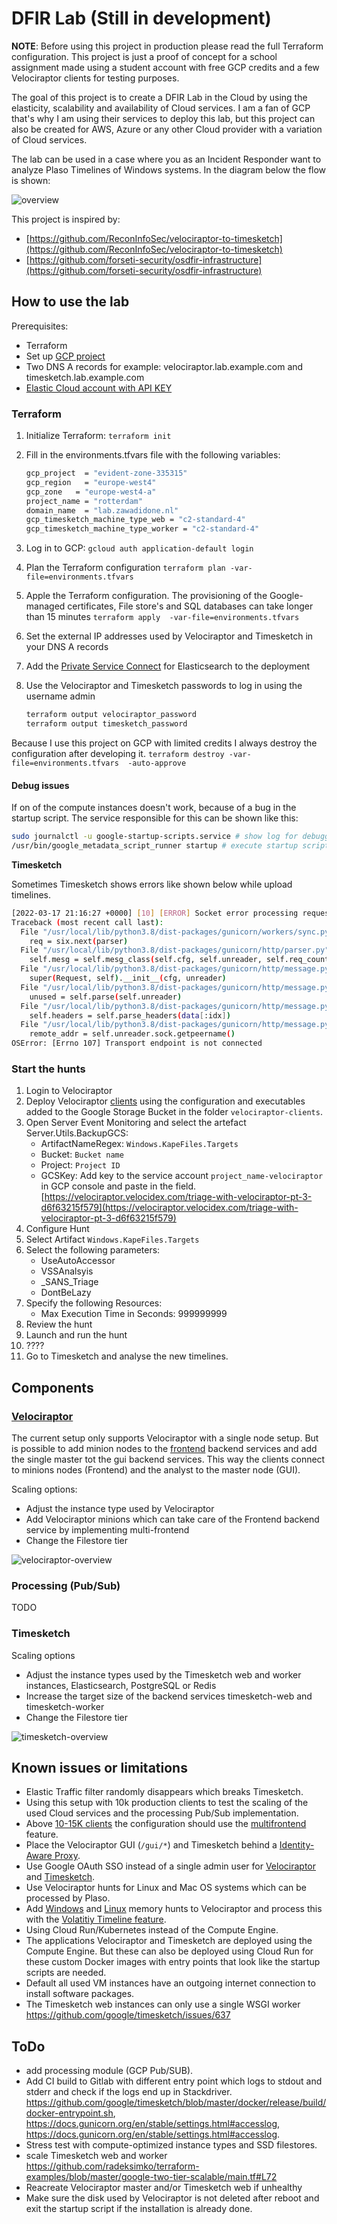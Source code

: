 # DFIR Lab (Still in development)

**NOTE**: Before using this project in production please read the full Terraform configuration. This project is just a proof of concept for a school assignment made using a student account with free GCP credits and a few Velociraptor clients for testing purposes.

The goal of this project is to create a DFIR Lab in the Cloud by using the elasticity, scalability and availability of Cloud services. I am a fan of GCP that's why I am using their services to deploy this lab, but this project can also be created for AWS, Azure or any other Cloud provider with a variation of Cloud services.

The lab can be used in a case where you as an Incident Responder want to analyze Plaso Timelines of Windows systems. In the diagram below the flow is shown:

![overview](images/dfir-lab.png)

This project is inspired by:

* [https://github.com/ReconInfoSec/velociraptor-to-timesketch](https://github.com/ReconInfoSec/velociraptor-to-timesketch)
* [https://github.com/forseti-security/osdfir-infrastructure](https://github.com/forseti-security/osdfir-infrastructure)

## How to use the lab

Prerequisites:

* Terraform
* Set up [GCP project](https://registry.terraform.io/providers/hashicorp/google/latest/docs)
* Two DNS A records for example: velociraptor.lab.example.com and timesketch.lab.example.com
* [Elastic Cloud account with API KEY](https://registry.terraform.io/providers/elastic/ec/latest/docs)

### Terraform

1. Initialize Terraform:
    `terraform init`
2. Fill in the environments.tfvars file with the following variables:

    ``` bash
    gcp_project  = "evident-zone-335315"
    gcp_region   = "europe-west4"
    gcp_zone   = "europe-west4-a"
    project_name = "rotterdam"
    domain_name  = "lab.zawadidone.nl"
    gcp_timesketch_machine_type_web = "c2-standard-4"
    gcp_timesketch_machine_type_worker = "c2-standard-4"
    ````

3. Log in to GCP: 
    `gcloud auth application-default login`
4. Plan the Terraform configuration
    `terraform plan -var-file=environments.tfvars`
5. Apple the Terraform configuration. The provisioning of the Google-managed certificates, File store's and SQL databases can take longer than 15 minutes
    `terraform apply  -var-file=environments.tfvars`
6. Set the external IP addresses used by Velociraptor and Timesketch in your DNS A records
7. Add the [Private Service Connect](https://www.elastic.co/guide/en/cloud/current/ec-traffic-filtering-psc.html#ec-private-service-connect-allow-from-psc-connection-id) for Elasticsearch to the deployment
8. Use the Velociraptor and Timesketch passwords to log in using the username admin

   ```bash
   terraform output velociraptor_password
   terraform output timesketch_password
   ```

Because I use this project on GCP with limited credits I always destroy the configuration after developing it.
`terraform destroy -var-file=environments.tfvars  -auto-approve`

#### Debug issues

If on of the compute instances doesn't work, because of a bug in the startup script. The service responsible for this can be shown like this:

```bash
sudo journalctl -u google-startup-scripts.service # show log for debugging purposes
/usr/bin/google_metadata_script_runner startup # execute startup script again
```

**Timesketch**

Sometimes Timesketch shows errors like shown below while upload timelines.

```bash
[2022-03-17 21:16:27 +0000] [10] [ERROR] Socket error processing request.
Traceback (most recent call last):
  File "/usr/local/lib/python3.8/dist-packages/gunicorn/workers/sync.py", line 134, in handle
    req = six.next(parser)
  File "/usr/local/lib/python3.8/dist-packages/gunicorn/http/parser.py", line 41, in __next__
    self.mesg = self.mesg_class(self.cfg, self.unreader, self.req_count)
  File "/usr/local/lib/python3.8/dist-packages/gunicorn/http/message.py", line 187, in __init__
    super(Request, self).__init__(cfg, unreader)
  File "/usr/local/lib/python3.8/dist-packages/gunicorn/http/message.py", line 54, in __init__
    unused = self.parse(self.unreader)
  File "/usr/local/lib/python3.8/dist-packages/gunicorn/http/message.py", line 236, in parse
    self.headers = self.parse_headers(data[:idx])
  File "/usr/local/lib/python3.8/dist-packages/gunicorn/http/message.py", line 74, in parse_headers
    remote_addr = self.unreader.sock.getpeername()
OSError: [Errno 107] Transport endpoint is not connected
```

### Start the hunts

1. Login to Velociraptor
2. Deploy Velociraptor [clients](https://docs.velociraptor.app/docs/deployment/clients/) using the configuration and executables added to the Google Storage Bucket in the folder `velociraptor-clients`.
3. Open Server Event Monitoring and select the artefact Server.Utils.BackupGCS:
    * ArtifactNameRegex: `Windows.KapeFiles.Targets`
    * Bucket: `Bucket name`
    * Project: `Project ID`
    * GCSKey: Add key to the service account `project_name-velociraptor` in GCP console and paste in the field. [https://velociraptor.velocidex.com/triage-with-velociraptor-pt-3-d6f63215f579](https://velociraptor.velocidex.com/triage-with-velociraptor-pt-3-d6f63215f579)
4. Configure Hunt
5. Select Artifact `Windows.KapeFiles.Targets`
6. Select the following parameters:
    * UseAutoAccessor
    * VSSAnalsyis
    * _SANS_Triage
    * DontBeLazy
7. Specify the following Resources:
    * Max Execution Time in Seconds: 999999999
8. Review the hunt
9. Launch and run the hunt
10. ????
11. Go to Timesketch and analyse the new timelines.

## Components

### [Velociraptor](https://docs.velociraptor.app/docs/)

The current setup only supports Velociraptor with a single node setup. But is possible to add minion nodes to the [frontend](
https://docs.velociraptor.app/docs/deployment/cloud/multifrontend/) backend services and add the single master tot the gui backend services. This way the clients connect to minions nodes (Frontend) and the analyst to the master node (GUI).

Scaling options:

* Adjust the instance type used by Velociraptor
* Add Velociraptor minions which can take care of the Frontend backend service by implementing multi-frontend
* Change the Filestore tier

![velociraptor-overview](images/velociraptor.png)

### Processing (Pub/Sub)

TODO

### Timesketch

Scaling options

* Adjust the instance types used by the Timesketch web and worker instances, Elasticsearch, PostgreSQL or Redis
* Increase the target size of the backend services timesketch-web and timesketch-worker
* Change the Filestore tier

![timesketch-overview](images/timesketch.png)

## Known issues or limitations

* Elastic Traffic filter randomly disappears which breaks Timesketch. 
* Using this setup with 10k production clients to test the scaling of the used Cloud services and the processing Pub/Sub implementation.
* Above [10-15K clients](https://velociraptor.velocidex.com/scaling-velociraptor-57acc4df76ed) the configuration should use the [multifrontend](https://docs.velociraptor.app/docs/deployment/cloud/multifrontend/) feature.
* Place the Velociraptor GUI (`/gui/*`) and Timesketch behind a [Identity-Aware Proxy](https://cloud.google.com/iap).
* Use Google OAuth SSO instead of a single admin user for [Velociraptor](https://docs.velociraptor.app/docs/deployment/cloud/#configuring-google-oauth-sso) and [Timesketch](https://github.com/google/timesketch/blob/master/data/timesketch.conf#L53).
* Use Velociraptor hunts for Linux and Mac OS systems which can be processed by Plaso.
* Add [Windows](https://github.com/Velocidex/velociraptor/blob/master/artifacts/definitions/Windows/Memory/Acquisition.yaml) and [Linux](https://docs.velociraptor.app/exchange/artifacts/pages/linuxmemoryacquisition/) memory hunts to Velociraptor and process this with the [Volatitiy Timeline feature](https://www.alexanderjaeger.de/autotimeliner-to-cyberchef-to-timesketch/).
* Using Cloud Run/Kubernetes instead of the Compute Engine.
* The applications Velociraptor and Timesketch are deployed using the Compute Engine. But these can also be deployed using Cloud Run for these custom Docker images with entry points that look like the startup scripts are needed.
* Default all used VM instances have an outgoing internet connection to install software packages.
* The Timesketch web instances can only use a single WSGI worker https://github.com/google/timesketch/issues/637

## ToDo

* add processing module (GCP Pub/SUB).
* Add CI build to Gitlab with different entry point which logs to stdout and stderr and check if the logs end up in Stackdriver. https://github.com/google/timesketch/blob/master/docker/release/build/docker-entrypoint.sh, https://docs.gunicorn.org/en/stable/settings.html#accesslog, https://docs.gunicorn.org/en/stable/settings.html#accesslog.
* Stress test with compute-optimized instance types and SSD filestores.
* scale Timesketch web and worker https://github.com/radeksimko/terraform-examples/blob/master/google-two-tier-scalable/main.tf#L72
* Reacreate Velociraptor master and/or Timesketch web if unhealthy
* Make sure the disk used by Velociraptor is not deleted after reboot and exit the startup script if the installation is already done.
